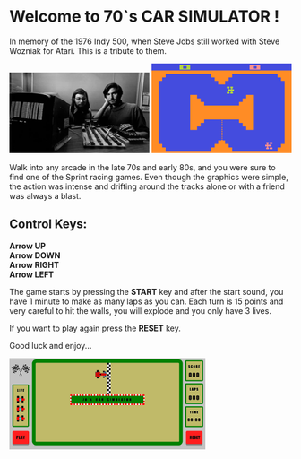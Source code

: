 Welcome to 70`s CAR SIMULATOR !
=============================

In memory of the 1976 Indy 500, when Steve Jobs still worked with Steve Wozniak for Atari. This is a tribute to them.

<img src="./img/steve-jobs-steve-wozniak.jpg" width="250" alt="Steve Jobs and Steve Wozniak picture"/>
<img src="./img/Indy500.png" width="250" alt="Indy 500 game picture"/>


Walk into any arcade in the late 70s and early 80s, and you were sure to find one of the Sprint racing games. Even though the graphics were simple, the action was intense and drifting around the tracks alone or with a friend was always a blast.



Control Keys:
-----------------

**Arrow UP**<br>
**Arrow DOWN**<br>
**Arrow RIGHT**<br>
**Arrow LEFT**<br>


The game starts by pressing the **START** key and after the start sound, you have 1 minute to make as many laps as you can. Each turn is 15 points and very careful to hit the walls, you will explode and you only have 3 lives. 

If you want to play again press the **RESET** key.

Good luck and enjoy...

<img src="./img/car-simulator.png" width="350" alt="70´s Car Simulator picture"/>


